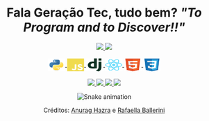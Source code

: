 ## <h1 align='center'> Fala Geração Tec, tudo bem? <i>"To Program and to Discover!!"</i> </h1>

<div align="center">
  <a href="https://github.com/JAndersonArruda">
  <img height="150em" src="https://github-readme-stats.vercel.app/api?username=JAndersonArruda&show_icons=true&theme=nightowl&include_all_commits=true&count_private=true"/> 
  <img height="150em" src="https://github-readme-stats.vercel.app/api/top-langs/?username=JAndersonArruda&layout=compact&langs_count=7&theme=nightowl"/> 
</div>

<div align='center' style="display: inline_block"><br>
  <img align="center" alt="Ander_Python" height="30" width="40" src="https://raw.githubusercontent.com/devicons/devicon/master/icons/python/python-original.svg">
  <img align="center" alt="Ander_JS" height="30" width="40" src="https://raw.githubusercontent.com/devicons/devicon/master/icons/javascript/javascript-plain.svg">
  <img align="center" alt="Ander_Django" height="30" width="40" src="https://raw.githubusercontent.com/devicons/devicon/master/icons/django/django-plain.svg"> 
  <img align="center" alt="Ander_React" height="30" width="40" src="https://raw.githubusercontent.com/devicons/devicon/master/icons/react/react-original.svg"> 
  <img align="center" alt="Ander_HTML" height="30" width="40" src="https://raw.githubusercontent.com/devicons/devicon/master/icons/html5/html5-original.svg"> 
  <img align="center" alt="Ander_CSS" height="30" width="40" src="https://raw.githubusercontent.com/devicons/devicon/master/icons/css3/css3-original.svg">
</div>

<br>

<div align='center'>
  <a href="https://www.instagram.com/anderson.arruda_29/" target="_blank">
    <img src="https://img.shields.io/badge/-Instagram-%23E4405F?style=for-the-badge&logo=instagram&logoColor=white" target="_blank">
  </a>
  <a href = "ferrazarrudaanderson@gmail.com">
    <img src="https://img.shields.io/badge/-Gmail-%23333?style=for-the-badge&logo=gmail&logoColor=white" target ="_blank">
  </a> 
  <a href="https://www.linkedin.com/in/anderson-arruda-276677244" target="_blank">
    <img src="https://img.shields.io/badge/-LinkedIn-%230077B5?style=for-the-badge&logo=linkedin&logoColor=white" target="_blank">
  </a>
  <a href="https://youtube.com/channel/UCtnXnDOE-HnuF7d3uo1nh2w" target="_blank">
    <img src="https://img.shields.io/badge/YouTube-FF0000?style=for-the-badge&logo=youtube&logoColor=white" target="_blank">
  </a>
</div>

<div align="center">

  ![Snake animation](https://github.com/danielbped/danielbped/blob/output/github-contribution-grid-snake.svg)
  
</div>

<div align="center">
  <p>Créditos: <a href="https://github.com/anuraghazra/github-readme-stats">Anurag Hazra</a> e <a href="https://github.com/rafaballerini">Rafaella Ballerini</a></p>
</div>
